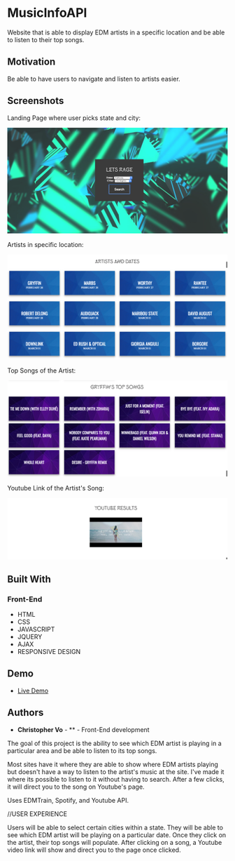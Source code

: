 <!-- # book-thing.io

Initial wireframes:

https://wireframe.cc/x0a8I9

https://wireframe.cc/6oVXTU -->
# MusicInfoAPI

Website that is able to display EDM artists in a specific location and be able to listen to their top songs.

## Motivation

Be able to have users to navigate and listen to artists easier.

## Screenshots
Landing Page where user picks state and city:

![login screen](screenshots/mainPage.png)

Artists in specific location:

![about](screenshots/listOfArtists.png)

Top Songs of the Artist:

![library](screenshots/topSongs.png)

Youtube Link of the Artist's Song:

![recommendations](screenshots/song.png)

## Built With

### Front-End
* HTML
* CSS
* JAVASCRIPT
* JQUERY
* AJAX
* RESPONSIVE DESIGN

## Demo

- [Live Demo](https://wannab3d3v3lop3r.github.io/musicInfoAPI/)

## Authors

* **Christopher Vo** - ** - Front-End development


The goal of this project is the ability to see which EDM artist is playing in a particular area
and be able to listen to its top songs.

Most sites have it where they are able to show where EDM artists playing but doesn't have a way to listen 
to the artist's music at the site. I've made it where its possible to listen to it without having to search. 
After a few clicks, it will direct you to the song on Youtube's page.

Uses EDMTrain, Spotify, and Youtube API.

//USER EXPERIENCE

Users will be able to select certain cities within a state.
They will be able to see which EDM artist will be playing on a particular date.
Once they click on the artist, their top songs will populate.
After clicking on a song, a Youtube video link will show and direct you to the page once clicked.
